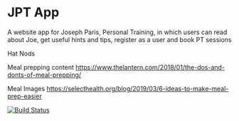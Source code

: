 # JPT App

A website app for Joseph Paris, Personal Training, in which users can read about Joe, get useful hints and tips, register as a user and book PT sessions

Hat Nods

Meal prepping content
https://www.thelantern.com/2018/01/the-dos-and-donts-of-meal-prepping/

Meal Images
https://selecthealth.org/blog/2019/03/6-ideas-to-make-meal-prep-easier

[![Build Status](https://travis-ci.com/jamesgreen21/jpt-app.svg?branch=master)](https://travis-ci.com/jamesgreen21/jpt-app)